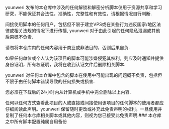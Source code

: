 
younweri 发布的本仓库中涉及的任何解锁和解密分析脚本仅用于资源共享和学习研究，不能保证其合法性，准确性，完整性和有效性，请根据情况自行判断.

间接使用脚本的任何用户，包括但不限于建立VPS或在某些行为违反国家/地区法律或相关法规的情况下进行传播, younweri 对于由此引起的任何隐私泄漏或其他后果概不负责.

请勿将本仓库内的任何内容用于商业或非法目的，否则后果自负.

如果任何单位或个人认为该项目的脚本可能涉嫌侵犯其权利，则应及时通知并提供身份证明，所有权证明，我将在收到认证文件后删除相关脚本.

younweri 对任何本仓库中包含的脚本在使用中可能出现的问题概不负责，包括但不限于由任何脚本错误导致的任何损失或损害.

您必须在下载后的24小时内从计算机或手机中完全删除以上内容.

任何以任何方式查看此项目的人或直接或间接使用该项目的任何脚本的使用者都应仔细阅读此声明。younweri 保留随时更改或补充此免责声明的权利。一旦使用并复制了任何本仓库相关脚本或其他内容，则视为您已接受此免责声明.### 本仓库之中所有脚本配置纯属自用备份
